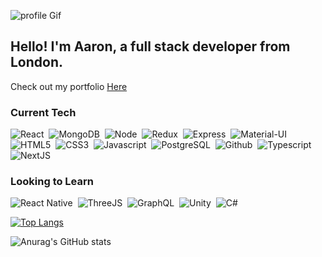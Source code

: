 ![profile Gif](/img/profile.gif)

## Hello! I'm Aaron, a full stack developer from London.

Check out my portfolio <a href="https://aaronrizhik.com/" target="_blank">Here</a>

<div align="left">

<h3>Current Tech</h3>
<p>
<img src="https://img.shields.io/badge/React-434343?style=for-the-badge&logo=react" alt="React" />&nbsp;
<img src="https://img.shields.io/badge/MongoDB-434343?style=for-the-badge&logo=mongodb" alt="MongoDB" />&nbsp;
<img src="https://img.shields.io/badge/NodeJS-434343?style=for-the-badge&logo=node-dot-js" alt="Node" />&nbsp;
<img src="https://img.shields.io/badge/Redux-434343?style=for-the-badge&logo=redux" alt="Redux" />&nbsp;
<img src="https://img.shields.io/badge/Express-434343?style=for-the-badge&logo=express" alt="Express" />&nbsp;
<img src="https://img.shields.io/badge/Material_UI-434343?style=for-the-badge&logo=material-ui" alt="Material-UI" />&nbsp;
<img src="https://img.shields.io/badge/HTML-434343?style=for-the-badge&logo=html5" alt="HTML5" />&nbsp;
<img src="https://img.shields.io/badge/CSS-434343?style=for-the-badge&logo=css3" alt="CSS3" />&nbsp;
<img src="https://img.shields.io/badge/Javascript-434343?style=for-the-badge&logo=javascript" alt="Javascript" />&nbsp;
<img src="https://img.shields.io/badge/Postgres-434343?style=for-the-badge&logo=postgresql" alt="PostgreSQL" />&nbsp;
<img src="https://img.shields.io/badge/Git-434343?style=for-the-badge&logo=github" alt="Github" />&nbsp;
<img src="https://img.shields.io/badge/Typescript-434343?style=for-the-badge&logo=typescript" alt="Typescript" />&nbsp;
<img src="https://img.shields.io/badge/NextJS-434343?style=for-the-badge&logo=next-dot-js" alt="NextJS" />&nbsp;
</p>

<h3>Looking to Learn</h3>
<p>
<img src="https://img.shields.io/badge/React_Native-434343?style=for-the-badge&logo=react" alt="React Native" />&nbsp;
<img src="https://img.shields.io/badge/ThreeJS-434343?style=for-the-badge&logo=three-dot-js" alt="ThreeJS" />&nbsp;
<img src="https://img.shields.io/badge/GraphQL-434343?style=for-the-badge&logo=graphql" alt="GraphQL" />&nbsp;
<img src="https://img.shields.io/badge/Unity-434343?style=for-the-badge&logo=unity" alt="Unity" />&nbsp;
<img src="https://img.shields.io/badge/C_#-434343?style=for-the-badge&logo=c-sharp" alt="C#" />&nbsp;
</p>

[![Top Langs](https://github-readme-stats.vercel.app/api/top-langs/?username=anuraghazra&layout=compact&show_icons=true&hide_border=true&bg_color=434343&text_color=fcfcfc&title_color=fcfcfc)](https://github.com/anuraghazra/github-readme-stats)

![Anurag's GitHub stats](https://github-readme-stats.vercel.app/api?username=arzhk&count_private=true&show_icons=true&hide_border=true&hide=stars,prs,issues,contribs&hide_title=true&hide_rank=true&bg_color=434343&text_color=fcfcfc&title_color=fcfcfc&icon_color=fcfcfc)
